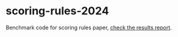 # scoring-rules-2024

Benchmark code for scoring rules paper, [check the results report](https://bblodfon.github.io/scoring-rules-2024/).

